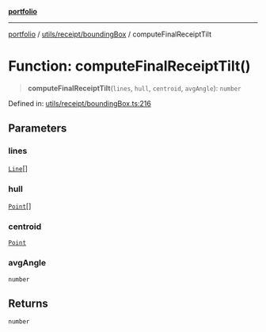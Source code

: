 [**portfolio**](../../../../README.md)

***

[portfolio](../../../../modules.md) / [utils/receipt/boundingBox](../README.md) / computeFinalReceiptTilt

# Function: computeFinalReceiptTilt()

> **computeFinalReceiptTilt**(`lines`, `hull`, `centroid`, `avgAngle`): `number`

Defined in: [utils/receipt/boundingBox.ts:216](https://github.com/tnorlund/Portfolio/blob/a83016b1a210f1190bf8ba4e72776be7bbd9e3ab/portfolio/utils/receipt/boundingBox.ts#L216)

## Parameters

### lines

[`Line`](../../../../types/api/interfaces/Line.md)[]

### hull

[`Point`](../../../../types/api/interfaces/Point.md)[]

### centroid

[`Point`](../../../../types/api/interfaces/Point.md)

### avgAngle

`number`

## Returns

`number`
